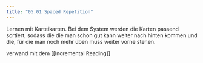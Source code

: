 ```yaml
---
title: "05.01 Spaced Repetition"
---
```


Lernen mit Karteikarten. Bei dem System werden die Karten passend sortiert, sodass die die man schon gut kann weiter nach hinten kommen und die, für die man noch mehr üben muss weiter vorne stehen. 

verwand mit dem [[Incremental Reading]]